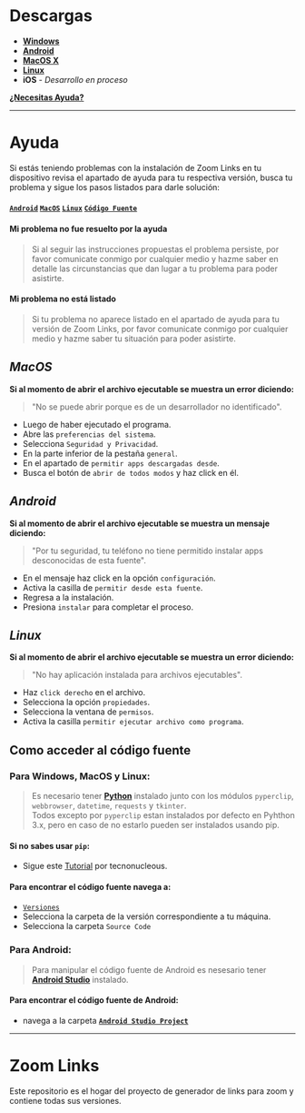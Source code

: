 # Descargas
+ [**Windows**](https://github.com/shernandezz/zoom-links/raw/master/Versions/Windows/ZL%20Windows%20Installer.exe)
+ [**Android**](https://github.com/shernandezz/zoom-links/raw/master/Versions/Android/ZL%20andriod.apk)
+ [**MacOS X**](https://github.com/shernandezz/zoom-links/raw/master/Versions/MacOS/Zoom%20Links.app.zip)
+ [**Linux**](https://github.com/shernandezz/zoom-links/raw/master/Versions/Linux/Zoom%20Links)
+ **iOS** - _Desarrollo en proceso_

[**¿Necesitas Ayuda?**](#ayuda)

***

# Ayuda

Si estás teniendo problemas con la instalación de Zoom Links en tu dispositivo revisa el apartado de ayuda para tu respectiva versión, busca tu problema y sigue los pasos listados para darle solución:
#### [`Android`](#android) [`MacOS`](/Versions/MacOS/help.md#ayuda-macos) [`Linux`](#linux) [`Código Fuente`](#como-acceder-al-código-fuente)

#### **Mi problema no fue resuelto por la ayuda**
>Si al seguir las instrucciones propuestas el problema persiste, por favor comunicate conmigo por cualquier medio y hazme saber en detalle las circunstancias que dan lugar a tu problema para poder asistirte.

#### **Mi problema no está listado**
>Si tu problema no aparece listado en el apartado de ayuda para tu versión de Zoom Links, por favor comunicate conmigo por cualquier medio y hazme saber tu situación para poder asistirte.


## _MacOS_
**Si al momento de abrir el archivo ejecutable se muestra un error diciendo:**
> "No se puede abrir porque es de un desarrollador no identificado".

+ Luego de haber ejecutado el programa.
+ Abre las `preferencias del sistema`.
+ Selecciona `Seguridad y Privacidad`.
+ En la parte inferior de la pestaña `general`.
+ En el apartado de `permitir apps descargadas desde`.
+ Busca el botón de `abrir de todos modos` y haz click en él.

## _Android_
**Si al momento de abrir el archivo ejecutable se muestra un mensaje diciendo:**
> "Por tu seguridad, tu teléfono no tiene permitido instalar apps desconocidas de esta fuente".

+ En el mensaje haz click en la opción `configuración`.
+ Activa la casilla de `permitir desde esta fuente`.
+ Regresa a la instalación.
+ Presiona `instalar` para completar el proceso.

## _Linux_
**Si al momento de abrir el archivo ejecutable se muestra un error diciendo:**
> "No hay aplicación instalada para archivos ejecutables".

+ Haz `click derecho` en el archivo.
+ Selecciona la opción `propiedades`.
+ Selecciona la ventana de `permisos`.
+ Activa la casilla `permitir ejecutar archivo como programa`.

## Como acceder al código fuente
### **Para Windows, MacOS y Linux:**
>Es necesario tener [**Python**](https://www.python.org/) instalado junto con los módulos `pyperclip`, `webbrowser`, `datetime`, `requests` y `tkinter`.                                          
Todos excepto por `pyperclip` estan instalados por defecto en Pyhthon 3.x, pero en caso de no estarlo pueden ser instalados usando pip.

#### Si no sabes usar `pip`: 
+ Sigue este [Tutorial](https://tecnonucleous.com/2018/01/28/>como-instalar-pip-para-python-en-windows-mac-y-linux/) por tecnonucleous.

#### Para encontrar el código fuente navega a:
+ [`Versiones`](/Versions)
+ Selecciona la carpeta de la versión correspondiente a tu máquina.
+ Selecciona la carpeta `Source Code`

### **Para Android:**
>Para manipular el código fuente de Android es nesesario tener [**Android Studio**](https://developer.android.com/studio/) instalado.

#### Para encontrar el código fuente de Android:
+ navega a la carpeta [**`Android Studio Project`**](/Versions/Android/Android%20Studio%20Project)

***

# Zoom Links
Este repositorio es el hogar del proyecto de generador de links para zoom y contiene todas sus versiones.